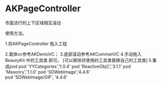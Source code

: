 # AKPageController
市面流行的上下区域相互滚动



使用方法。

1.将AKPageController 拖入工程

2.载体vc参考AKDemoVC；
3.底部滚动参考AKCommenVC
4.手动拖入BeautyKit 中的工具类 即可。  [可以移除将使用的工具类替换自己的工具类]
5.集成pod
pod 'YYCategories','1.0.4'
pod 'ReactiveObjC','3.1.1'
pod 'Masonry','1.1.0'
pod 'SDWebImage','4.4.6'     
pod 'SDWebImage/GIF', '4.4.6'
